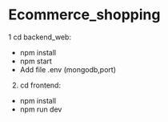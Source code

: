 # Ecommerce_shopping
1 cd backend_web:
  - npm install
  - npm start
  - Add file .env (mongodb,port)
2. cd frontend:
  - npm install
  - npm run dev
     
